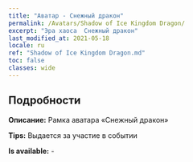 ```yaml
---
title: "Аватар - Снежный дракон"
permalink: /Avatars/Shadow of Ice Kingdom Dragon/
excerpt: "Эра хаоса  Снежный дракон"
last_modified_at: 2021-05-18
locale: ru
ref: "Shadow of Ice Kingdom Dragon.md"
toc: false
classes: wide
---
```

## Подробности

 **Описание:** Рамка аватара «Снежный дракон» 

 **Tips:** Выдается за участие в событии 

 **Is available:**  - 

